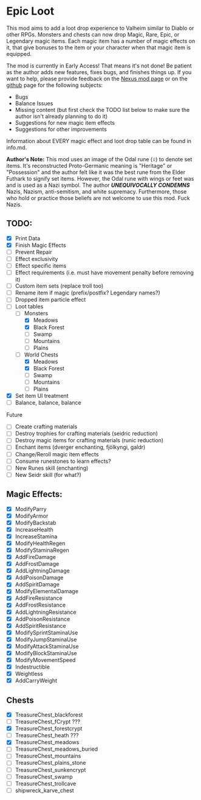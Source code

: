 # Epic Loot

This mod aims to add a loot drop experience to Valheim similar to Diablo or other RPGs. Monsters and chests can now drop Magic, Rare, Epic, or Legendary magic items. Each magic item has a number of magic effects on it, that give bonuses to the item or your character when that magic item is equipped.

The mod is currently in Early Access! That means it's not done! Be patient as the author adds new features, fixes bugs, and finishes things up. If you want to help, please provide feedback on the [Nexus mod page](TODO) or on the [github](https://github.com/RandyKnapp/ValheimMods/tree/main/EpicLoot) page for the following subjects:

- Bugs
- Balance Issues
- Missing content (but first check the TODO list below to make sure the author isn't already planning to do it)
- Suggestions for new magic item effects
- Suggestions for other improvements

Information about EVERY magic effect and loot drop table can be found in info.md.

**Author's Note:** This mod uses an image of the Odal rune (ᛟ) to denote set items. It's reconstructed Proto-Germanic meaning is "Heritage" or "Possession" and the author felt like it was the best rune from the Elder Futhark to signify set items. However, the Odal rune with wings or feet was and is used as a Nazi symbol. The author ***UNEQUIVOCALLY CONDEMNS*** Nazis, Nazism, anti-semitism, and white supremacy. Furthermore, those who hold or practice those beliefs are not welcome to use this mod. Fuck Nazis.

## TODO:

- [X] Print Data
- [X] Finish Magic Effects
- [ ] Prevent Repair
- [ ] Effect exclusivity
- [ ] Effect specific items
- [ ] Effect requirements (i.e. must have movement penalty before removing it)
- [ ] Custom item sets (replace troll too)
- [ ] Rename item if magic (prefix/postfix? Legendary names?)
- [ ] Dropped item particle effect
- [ ] Loot tables
  - [ ] Monsters
	- [X] Meadows
	- [X] Black Forest
	- [ ] Swamp
	- [ ] Mountains
	- [ ] Plains
  - [ ] World Chests
  	- [X] Meadows
	- [X] Black Forest
	- [ ] Swamp
	- [ ] Mountains
	- [ ] Plains
- [X] Set item UI treatment
- [ ] Balance, balance, balance

Future

- [ ] Create crafting materials
- [ ] Destroy trophies for crafting materials (seidric reduction)
- [ ] Destroy magic items for crafting materials (runic reduction)
- [ ] Enchant items (dverger enchanting, fjölkyngi, galdr)
- [ ] Change/Reroll magic item effects
- [ ] Consume runestones to learn effects?
- [ ] New Runes skill (enchanting)
- [ ] New Seidr skill (for what?)

## Magic Effects:

- [X] ModifyParry
- [X] ModifyArmor
- [X] ModifyBackstab
- [X] IncreaseHealth
- [X] IncreaseStamina
- [X] ModifyHealthRegen
- [X] ModifyStaminaRegen
- [X] AddFireDamage
- [X] AddFrostDamage
- [X] AddLightningDamage
- [X] AddPoisonDamage
- [X] AddSpiritDamage
- [X] ModifyElementalDamage
- [X] AddFireResistance       
- [X] AddFrostResistance      
- [X] AddLightningResistance
- [X] AddPoisonResistance
- [X] AddSpiritResistance
- [X] ModifySprintStaminaUse
- [X] ModifyJumpStaminaUse
- [X] ModifyAttackStaminaUse
- [X] ModifyBlockStaminaUse
- [X] ModifyMovementSpeed
- [X] Indestructible
- [X] Weightless
- [X] AddCarryWeight

## Chests

- [X] TreasureChest_blackforest
- [ ] TreasureChest_fCrypt ???
- [X] TreasureChest_forestcrypt
- [ ] TreasureChest_heath ???
- [X] TreasureChest_meadows
- [ ] TreasureChest_meadows_buried
- [ ] TreasureChest_mountains
- [ ] TreasureChest_plains_stone
- [ ] TreasureChest_sunkencrypt
- [ ] TreasureChest_swamp
- [ ] TreasureChest_trollcave
- [ ] shipwreck_karve_chest